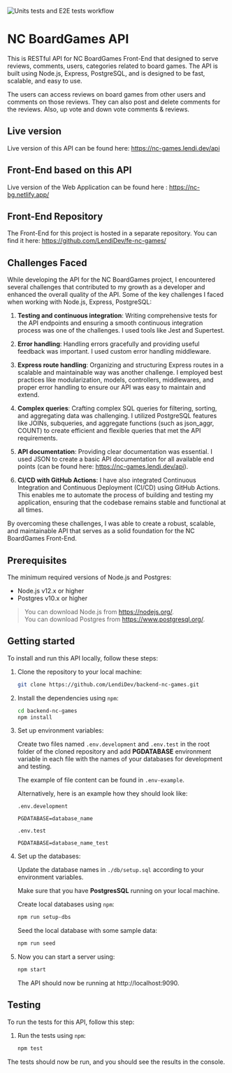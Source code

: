 ![Units tests and E2E tests workflow](https://github.com/LendiDev/backend-nc-games/actions/workflows/run-tests.yml/badge.svg)

# NC BoardGames API

This is RESTful API for NC BoardGames Front-End that designed to serve reviews, comments, users, categories related to board games. The API is built using Node.js, Express, PostgreSQL, and is designed to be fast, scalable, and easy to use.

The users can access reviews on board games from other users and comments on those reviews. They can also post and delete comments for the reviews. Also, up vote and down vote comments & reviews.

## Live version

Live version of this API can be found here: https://nc-games.lendi.dev/api

## Front-End based on this API
Live version of the Web Application can be found here : https://nc-bg.netlify.app/

## Front-End Repository 
The Front-End for this project is hosted in a separate repository. You can find it here: https://github.com/LendiDev/fe-nc-games/

## Challenges Faced

While developing the API for the NC BoardGames project, I encountered several challenges that contributed to my growth as a developer and enhanced the overall quality of the API. Some of the key challenges I faced when working with Node.js, Express, PostgreSQL:

1. <b>Testing and continuous integration</b>: Writing comprehensive tests for the API endpoints and ensuring a smooth continuous integration process was one of the challenges. I used tools like Jest and Supertest.

2. <b>Error handling</b>: Handling errors gracefully and providing useful feedback was important. I used custom error handling middleware.

3. <b>Express route handling</b>: Organizing and structuring Express routes in a scalable and maintainable way was another challenge. I employed best practices like modularization, models, controllers, middlewares, and proper error handling to ensure our API was easy to maintain and extend.

4. <b>Complex queries</b>: Crafting complex SQL queries for filtering, sorting, and aggregating data was challenging. I utilized PostgreSQL features like JOINs, subqueries, and aggregate functions (such as json_aggr, COUNT) to create efficient and flexible queries that met the API requirements.

5. <b>API documentation</b>: Providing clear documentation was essential. I used JSON to create a basic API documentation for all available end points (can be found here: https://nc-games.lendi.dev/api).

6. <b>CI/CD with GitHub Actions</b>: I have also integrated Continuous Integration and Continuous Deployment (CI/CD) using GitHub Actions. This enables me to automate the process of building and testing my application, ensuring that the codebase remains stable and functional at all times.

By overcoming these challenges, I was able to create a robust, scalable, and maintainable API that serves as a solid foundation for the NC BoardGames Front-End.

## Prerequisites

The minimum required versions of Node.js and Postgres:

* Node.js v12.x or higher
* Postgres v10.x or higher

> You can download Node.js from https://nodejs.org/.  
> You can download Postgres from https://www.postgresql.org/.

## Getting started

To install and run this API locally, follow these steps:

1. Clone the repository to your local machine:

    ```sh
    git clone https://github.com/LendiDev/backend-nc-games.git
    ```

2. Install the dependencies using `npm`:

    ```sh
    cd backend-nc-games
    npm install
    ```

3. Set up environment variables:

   Create two files named `.env.development` and ```.env.test``` in the root folder of the cloned repository and add **PGDATABASE** environment variable in each file with the names of your databases for development and testing. 

   The example of file content can be found in ```.env-example```. 

   Alternatively,  here is an example how they should look like:

    `.env.development`
    ```
    PGDATABASE=database_name
    ```

    `.env.test`
    ```
    PGDATABASE=database_name_test
    ```

4. Set up the databases:

   Update the database names in `./db/setup.sql` according to your environment variables.

   Make sure that you have **PostgresSQL** running on your local machine.

   Create local databases using `npm`:

    ```sh
    npm run setup-dbs
    ```

    Seed the local database with some sample data:

    ```sh
    npm run seed
    ```

5. Now you can start a server using:

    ```sh
    npm start
    ```

   The API should now be running at http://localhost:9090.
    


## Testing

To run the tests for this API, follow this step:


1. Run the tests using `npm`:

    ```sh
    npm test
    ```

The tests should now be run, and you should see the results in the console.
